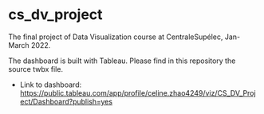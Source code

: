 # cs_dv_project
The final project of Data Visualization course at CentraleSupélec, Jan-March 2022. 

The dashboard is built with Tableau. Please find in this repository the source twbx file. 

* Link to dashboard: https://public.tableau.com/app/profile/celine.zhao4249/viz/CS_DV_Project/Dashboard?publish=yes

